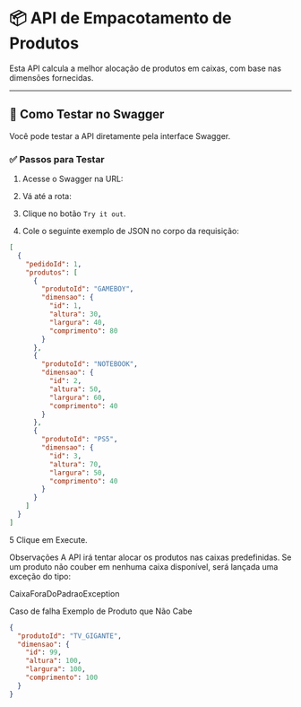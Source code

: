 # 📦 API de Empacotamento de Produtos

Esta API calcula a melhor alocação de produtos em caixas, com base nas dimensões fornecidas.

---

## 🚀 Como Testar no Swagger

Você pode testar a API diretamente pela interface Swagger.

### ✅ Passos para Testar

1. Acesse o Swagger na URL:


2. Vá até a rota:


3. Clique no botão `Try it out`.

4. Cole o seguinte exemplo de JSON no corpo da requisição:

```json
[
  {
    "pedidoId": 1,
    "produtos": [
      {
        "produtoId": "GAMEBOY",
        "dimensao": {
          "id": 1,
          "altura": 30,
          "largura": 40,
          "comprimento": 80
        }
      },
      {
        "produtoId": "NOTEBOOK",
        "dimensao": {
          "id": 2,
          "altura": 50,
          "largura": 60,
          "comprimento": 40
        }
      },
      {
        "produtoId": "PS5",
        "dimensao": {
          "id": 3,
          "altura": 70,
          "largura": 50,
          "comprimento": 40
        }
      }
    ]
  }
]
```
5 Clique em Execute.

Observações
A API irá tentar alocar os produtos nas caixas predefinidas.
Se um produto não couber em nenhuma caixa disponível, será lançada uma exceção do tipo:

CaixaForaDoPadraoException


Caso de falha
Exemplo de Produto que Não Cabe

```json
{
  "produtoId": "TV_GIGANTE",
  "dimensao": {
    "id": 99,
    "altura": 100,
    "largura": 100,
    "comprimento": 100
  }
}
```

